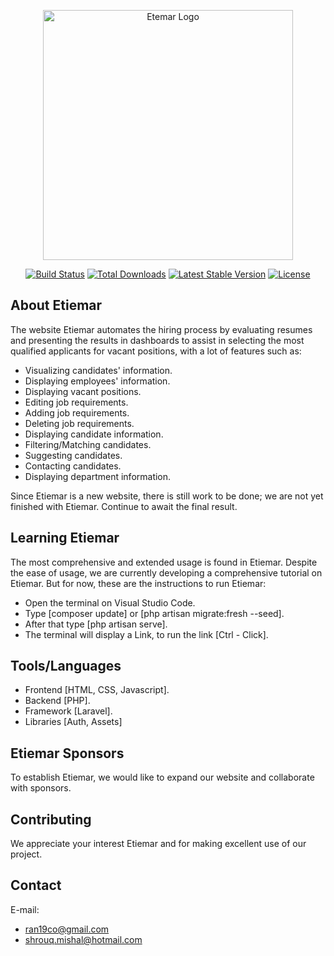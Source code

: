 <p align="center"><a href="https://laravel.com" target="_blank"><img src="https://raw.githubusercontent.com/laravel/art/master/logo-lockup/5%20SVG/2%20CMYK/1%20Full%20Color/laravel-logolockup-cmyk-red.svg" width="400" alt="Etemar Logo"></a></p>

<p align="center">
<a href="https://github.com/laravel/framework/actions"><img src="https://github.com/laravel/framework/workflows/tests/badge.svg" alt="Build Status"></a>
<a href="https://packagist.org/packages/laravel/framework"><img src="https://img.shields.io/packagist/dt/laravel/framework" alt="Total Downloads"></a>
<a href="https://packagist.org/packages/laravel/framework"><img src="https://img.shields.io/packagist/v/laravel/framework" alt="Latest Stable Version"></a>
<a href="https://packagist.org/packages/laravel/framework"><img src="https://img.shields.io/packagist/l/laravel/framework" alt="License"></a>
</p>

## About Etiemar 

The website Etiemar automates the hiring process by evaluating resumes and presenting the results in dashboards to assist in selecting the most qualified applicants for vacant positions, with a lot of features such as: 

- Visualizing candidates' information.
- Displaying employees' information. 
- Displaying vacant positions.
- Editing job requirements.
- Adding job requirements.
- Deleting job requirements.
- Displaying candidate information.
- Filtering/Matching candidates.
- Suggesting candidates.
- Contacting candidates.
- Displaying department information.

Since Etiemar is a new website, there is still work to be done; we are not yet finished with Etiemar. Continue to await the final result.  

## Learning Etiemar

The most comprehensive and extended usage is found in Etiemar. Despite the ease of usage, we are currently developing a comprehensive tutorial on Etiemar.
But for now, these are the instructions to run Etiemar:

- Open the terminal on Visual Studio Code.
- Type [composer update] or [php artisan migrate:fresh --seed].
- After that type [php artisan serve].
- The terminal will display a Link, to run the link [Ctrl - Click].

## Tools/Languages 

- Frontend [HTML, CSS, Javascript].
- Backend [PHP].
- Framework [Laravel].
- Libraries [Auth, Assets]

## Etiemar Sponsors

To establish Etiemar, we would like to expand our website and collaborate with sponsors.

## Contributing

We appreciate your interest Etiemar and for making excellent use of our project.

## Contact

E-mail: 
- ran19co@gmail.com
- shrouq.mishal@hotmail.com


